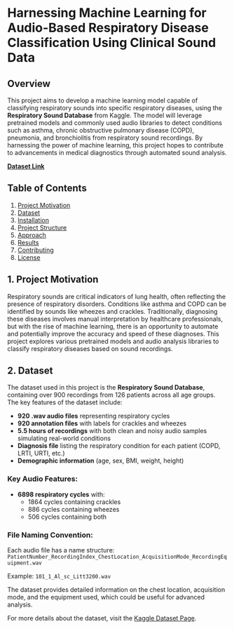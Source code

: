 # Harnessing Machine Learning for Audio-Based Respiratory Disease Classification Using Clinical Sound Data 

## Overview
This project aims to develop a machine learning model capable of classifying respiratory sounds into specific respiratory diseases, using the **Respiratory Sound Database** from Kaggle. The model will leverage pretrained models and commonly used audio libraries to detect conditions such as asthma, chronic obstructive pulmonary disease (COPD), pneumonia, and bronchiolitis from respiratory sound recordings. By harnessing the power of machine learning, this project hopes to contribute to advancements in medical diagnostics through automated sound analysis.

[**Dataset Link**](https://www.kaggle.com/datasets/vbookshelf/respiratory-sound-database/data)

## Table of Contents
1. [Project Motivation](#motivation)
2. [Dataset](#dataset)
3. [Installation](#installation)
4. [Project Structure](#structure)
5. [Approach](#approach)
6. [Results](#results)
7. [Contributing](#contributing)
8. [License](#license)

## 1. Project Motivation
Respiratory sounds are critical indicators of lung health, often reflecting the presence of respiratory disorders. Conditions like asthma and COPD can be identified by sounds like wheezes and crackles. Traditionally, diagnosing these diseases involves manual interpretation by healthcare professionals, but with the rise of machine learning, there is an opportunity to automate and potentially improve the accuracy and speed of these diagnoses. This project explores various pretrained models and audio analysis libraries to classify respiratory diseases based on sound recordings.

<a name="dataset"></a>
## 2. Dataset
The dataset used in this project is the **Respiratory Sound Database**, containing over 900 recordings from 126 patients across all age groups. The key features of the dataset include:

- **920 .wav audio files** representing respiratory cycles
- **920 annotation files** with labels for crackles and wheezes
- **5.5 hours of recordings** with both clean and noisy audio samples simulating real-world conditions
- **Diagnosis file** listing the respiratory condition for each patient (COPD, LRTI, URTI, etc.)
- **Demographic information** (age, sex, BMI, weight, height)

### Key Audio Features:
- **6898 respiratory cycles** with:
  - 1864 cycles containing crackles
  - 886 cycles containing wheezes
  - 506 cycles containing both

### File Naming Convention:
Each audio file has a name structure: `PatientNumber_RecordingIndex_ChestLocation_AcquisitionMode_RecordingEquipment.wav`

Example: `101_1_Al_sc_Litt3200.wav`

The dataset provides detailed information on the chest location, acquisition mode, and the equipment used, which could be useful for advanced analysis.

For more details about the dataset, visit the [Kaggle Dataset Page](https://www.kaggle.com/datasets/vbookshelf/respiratory-sound-database/data).
